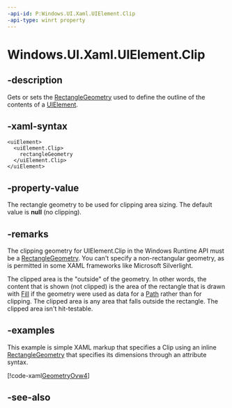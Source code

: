 ```yaml
---
-api-id: P:Windows.UI.Xaml.UIElement.Clip
-api-type: winrt property
---
```


<!-- Property syntax
public Windows.UI.Xaml.Media.RectangleGeometry Clip { get;  set; }
-->

# Windows.UI.Xaml.UIElement.Clip

## -description
Gets or sets the [RectangleGeometry](../windows.ui.xaml.media/rectanglegeometry.md) used to define the outline of the contents of a [UIElement](uielement.md).

## -xaml-syntax
```xaml
<uiElement>
  <uiElement.Clip>
    rectangleGeometry
  </uiElement.Clip>
</uiElement>
```


## -property-value
The rectangle geometry to be used for clipping area sizing. The default value is **null** (no clipping).

## -remarks
The clipping geometry for UIElement.Clip in the Windows Runtime  API must be a [RectangleGeometry](../windows.ui.xaml.media/rectanglegeometry.md). You can't specify a non-rectangular geometry, as is permitted in some XAML frameworks like Microsoft Silverlight.

The clipped area is the "outside" of the geometry. In other words, the content that is shown (not clipped) is the area of the rectangle that is drawn with [Fill](../windows.ui.xaml.shapes/shape_fill.md) if the geometry were used as data for a [Path](../windows.ui.xaml.shapes/path.md) rather than for clipping. The clipped area is any area that falls outside the rectangle. The clipped area isn't hit-testable.

## -examples
This example is simple XAML markup that specifies a Clip using an inline [RectangleGeometry](../windows.ui.xaml.media/rectanglegeometry.md) that specifies its dimensions through an attribute syntax.



[!code-xaml[GeometryOvw4](../windows.ui.xaml/code/geometries_snip/csharp/GeometryOvw4.xaml#SnippetGeometryOvw4)]

## -see-also
